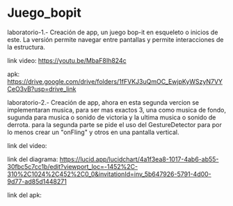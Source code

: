 # Juego_bopit

laboratorio-1.- Creación de app, un juego bop-it en esqueleto o inicios de este. La versión permite navegar entre pantallas y permite interacciones de la estructura.

link video: https://youtu.be/MbaF8Ih824c

apk: https://drive.google.com/drive/folders/1fFVKJ3uQmOC_EwjpKyWSzyN7VYCeO3vB?usp=drive_link

laboratorio-2.- Creación de app, ahora en esta segunda vercion se implementaran musica, para ser mas exactos 3, una como musica de fondo, sugunda para musica o sonido de victoria y la ultima musica o sonido de derrota. para la segunda parte se pide el uso del GestureDetector para por lo menos crear un "onFling" y otros en una pantalla vertical.

link del video:

link del diagrama: https://lucid.app/lucidchart/4a1f3ea8-1017-4ab6-ab55-30fbc5c7cc1b/edit?viewport_loc=-1452%2C-310%2C1024%2C452%2C0_0&invitationId=inv_5b647926-5791-4d00-9d77-ad85d1448271

link del apk:
